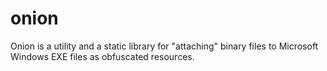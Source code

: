 # onion
Onion is a utility and a static library for "attaching" binary files to Microsoft Windows EXE files as obfuscated resources.
